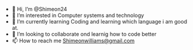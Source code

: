 - 👋 Hi, I’m @Shimeon24
- 👀 I’m interested in Computer systems and technology
- 🌱 I’m currently learning Coding and learning which language i am good at.
- 💞️ I’m looking to collaborate ond learnig how to code better
- 📫 How to reach me Shimeonwilliams@gmail.com

<!---
Shimeon24/Shimeon24 is a ✨ special ✨ repository because its `README.md` (this file) appears on your GitHub profile.
You can click the Preview link to take a look at your changes.
--->
